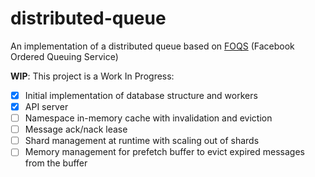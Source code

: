 # distributed-queue

An implementation of a distributed queue based on [FOQS](https://engineering.fb.com/2021/02/22/production-engineering/foqs-scaling-a-distributed-priority-queue/) (Facebook Ordered Queuing Service) 

**WIP**: This project is a Work In Progress:
- [x] Initial implementation of database structure and workers
- [x] API server
- [ ] Namespace in-memory cache with invalidation and eviction
- [ ] Message ack/nack lease
- [ ] Shard management at runtime with scaling out of shards
- [ ] Memory management for prefetch buffer to evict expired messages from the buffer
